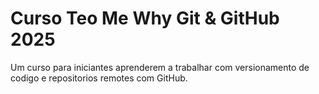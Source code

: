# Curso Teo Me Why Git & GitHub 2025

Um curso para iniciantes aprenderem a trabalhar com versionamento de codigo e repositorios remotes com GitHub.